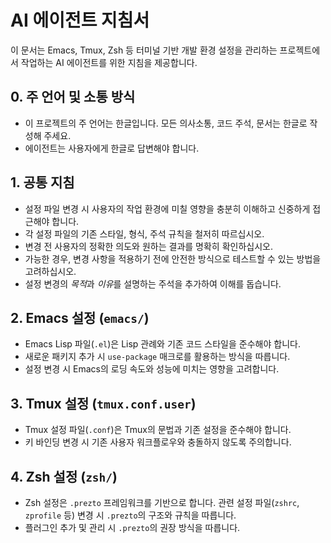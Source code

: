 # AI 에이전트 지침서

이 문서는 Emacs, Tmux, Zsh 등 터미널 기반 개발 환경 설정을 관리하는 프로젝트에서 작업하는 AI 에이전트를 위한 지침을 제공합니다.

## 0. 주 언어 및 소통 방식
- 이 프로젝트의 주 언어는 한글입니다. 모든 의사소통, 코드 주석, 문서는 한글로 작성해 주세요.
- 에이전트는 사용자에게 한글로 답변해야 합니다.

## 1. 공통 지침
- 설정 파일 변경 시 사용자의 작업 환경에 미칠 영향을 충분히 이해하고 신중하게 접근해야 합니다.
- 각 설정 파일의 기존 스타일, 형식, 주석 규칙을 철저히 따르십시오.
- 변경 전 사용자의 정확한 의도와 원하는 결과를 명확히 확인하십시오.
- 가능한 경우, 변경 사항을 적용하기 전에 안전한 방식으로 테스트할 수 있는 방법을 고려하십시오.
- 설정 변경의 *목적*과 *이유*를 설명하는 주석을 추가하여 이해를 돕습니다.

## 2. Emacs 설정 (`emacs/`)
- Emacs Lisp 파일(`.el`)은 Lisp 관례와 기존 코드 스타일을 준수해야 합니다.
- 새로운 패키지 추가 시 `use-package` 매크로를 활용하는 방식을 따릅니다.
- 설정 변경 시 Emacs의 로딩 속도와 성능에 미치는 영향을 고려합니다.

## 3. Tmux 설정 (`tmux.conf.user`)
- Tmux 설정 파일(`.conf`)은 Tmux의 문법과 기존 설정을 준수해야 합니다.
- 키 바인딩 변경 시 기존 사용자 워크플로우와 충돌하지 않도록 주의합니다.

## 4. Zsh 설정 (`zsh/`)
- Zsh 설정은 `.prezto` 프레임워크를 기반으로 합니다. 관련 설정 파일(`zshrc`, `zprofile` 등) 변경 시 `.prezto`의 구조와 규칙을 따릅니다.
- 플러그인 추가 및 관리 시 `.prezto`의 권장 방식을 따릅니다.
